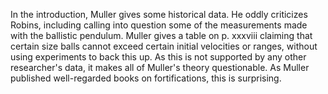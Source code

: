In the introduction, Muller gives some historical data.  He oddly criticizes Robins, including calling into question some of the measurements made with the ballistic pendulum.  Muller gives a table on p. xxxviii claiming that certain size balls cannot exceed certain initial velocities or ranges, without using experiments to back this up.  As this is not supported by any other researcher's data, it makes all of Muller's theory questionable.  As Muller published well-regarded books on fortifications, this is surprising.
